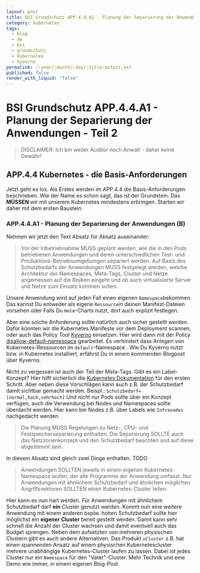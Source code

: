 ```yaml
---
layout: post
title: BSI Grundschutz APP.4.4.A1 - Planung der Separierung der Anwendungen - Teil 2
category: kubernetes
tags:
  - blog
  - de
  - bsi
  - grundschutz
  - kubernetes
  - kyverno
permalink: /:year/:month/:day/:title:output_ext
published: false
render_with_liquid: "false"
---
```


# BSI Grundschutz APP.4.4.A1 - Planung der Separierung der Anwendungen - Teil 2

>DISCLAIMER: Ich bin weder Auditor noch Anwalt - daher keine Gewähr!

## APP.4.4 Kubernetes - die Basis-Anforderungen
Jetzt geht es los. Als Erstes werden im APP.4.4 die Basis-Anforderungen beschrieben. Wie der Name es schon sagt, das ist der Grundstein. Das __MÜSSEN__ wir mit unserem Kubernetes mindestens erbringen. Starten wir daher mit dem ersten Baustein.
### APP.4.4.A1 - Planung der Separierung der Anwendungen (B)

Nehmen wir jetzt den Text Absatz für Absatz auseinander:
>Vor der Inbetriebnahme MUSS geplant werden, wie die in den Pods betriebenen Anwendungen und deren unterschiedlichen Test- und Produktions-Betriebsumgebungen separiert werden. Auf Basis des Schutzbedarfs der Anwendungen MUSS festgelegt werden, welche Architektur der Namespaces, Meta-Tags, Cluster und Netze angemessen auf die Risiken eingeht und ob auch virtualisierte Server und Netze zum Einsatz kommen sollen.

Unsere Anwendung wird auf jeden Fall einen eigenen `Namespace`bekommen. Das kannst Du entweder als eigene `Ressource`in deinen Manifest-Dateien vorsehen oder Falls Du `Helm`-Charts nutzt, dort auch explizit festlegen.

Aber eine solche Anforderung sollte natürlich auch sicher gestellt werden. Dafür könnten wir die Kubernetes Manifeste vor dem Deployment scannen, oder auch das Policy Tool [Kyverno](https://kyverno.io/) einsetzen. Hier wird dann mit der Policy [disallow-default-namespace](https://kyverno.io/policies/best-practices/disallow-default-namespace/disallow-default-namespace/) gearbeitet.  Es verhindert dass Anlegen von Kubernetes-Ressourcen im `default`-Namespace . Wie Du Kyverno nutzt bzw. in Kubernetes installiert, erfährst Du in einem kommenden Blogpost über Kyverno.

Nicht zu vergessen ist auch der Teil der Meta-Tags. Gibt es ein Label-Konzept? Hier hilft sicherlich die [Kubernetes Dokumentation](https://kubernetes.io/docs/concepts/overview/working-with-objects/common-labels/) für den ersten Schritt. Aber neben diese Vorschlägen kann auch  z.B. der Schutzbedarf damit sichtbar gemacht werden. Beispl.: `Schutzbedarf=[normal,hoch,sehrhoch]` Und nicht nur Pods sollte über ein Konzept verfügen, auch die Verwendung bei Nodes und Namespaces sollte überdacht werden. Hier kann bei Nodes z.B. über Labels wie `Infranodes` nachgedacht werden.

>Die Planung MUSS Regelungen zu Netz-, CPU- und Festspeicherseparierung enthalten. Die Separierung SOLLTE auch das Netzzonenkonzept und den Schutzbedarf beachten und auf diese abgestimmt sein.

In diesem Absatz sind gleich zwei Dinge enthalten. TODO

>Anwendungen SOLLTEN jeweils in einem eigenen Kubernetes-Namespace laufen, der alle Programme der Anwendung umfasst. Nur Anwendungen mit ähnlichem Schutzbedarf und ähnlichen möglichen Angriffsvektoren SOLLTEN einen Kubernetes-Cluster teilen.

Hier kann es nun hart werden. Für Anwendungen mit ähnlichem Schutzbedarf darf __ein__ Cluster genutzt werden. Kommt nun eine weitere Anwendung mit einem anderen bsplw. hohen Schutzbedarf sollte hier möglichst ein __eigener Cluster__ bereit gestellt werden. Damit kann sehr schnell die Anzahl der Cluster wachsen und damit eventuell auch das Budget sprengen. Neben dem aufsetzten von mehreren physischen Clustern gibt es auch andere Alternativen. Das Produkt `vCluster` z.B. hat einen spannenden Ansatz auf einem physischen Kubernetescluster mehrere unabhängige Kubernetes-Cluster laufen zu lassen. Dabei ist jedes Cluster nur ein `Namespace` für den "Vater"-Cluster. Mehr Technik und eine Demo wie immer, in einem eigenen Blog-Post.